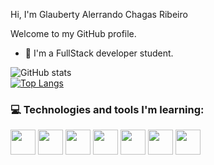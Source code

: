  Hi, I'm Glauberty Alerrando Chagas Ribeiro 


Welcome to my GitHub profile. 
- 🌱 I'm a FullStack developer student.

![GitHub stats](https://github-readme-stats.vercel.app/api?username=alerrandoribeiro&show_icons=true&theme=merko)<br> 
[![Top Langs](https://github-readme-stats.vercel.app/api/top-langs/?username=alerrandoribeiro&layout=compact&show_icons=true&theme=merko)](https://github.com/Alerrandoribeiro/Alerrandoribeiro/github-readme-stats)

 

### 💻 Technologies and tools I'm learning:

<img src="https://cdn.jsdelivr.net/gh/devicons/devicon/icons/html5/html5-original.svg" width="40" height="40"/> <img src="https://cdn.jsdelivr.net/gh/devicons/devicon/icons/css3/css3-original.svg" width="40" height="40"/> <img src="https://cdn.jsdelivr.net/gh/devicons/devicon/icons/javascript/javascript-original.svg" width="40" height="40"/> <img src="https://cdn.jsdelivr.net/gh/devicons/devicon/icons/github/github-original.svg" width="40" height="40"/> <img src="https://cdn.jsdelivr.net/gh/devicons/devicon/icons/nodejs/nodejs-original.svg" width="40" height="40"/> <img src="https://cdn.jsdelivr.net/gh/devicons/devicon/icons/python/python-original.svg" width="40" height="40"/> <img src="https://cdn.jsdelivr.net/gh/devicons/devicon/icons/mysql/mysql-original.svg" width="40" height="40"/>


